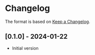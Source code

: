 # Changelog

The format is based on [Keep a Changelog](https://keepachangelog.com/en/1.0.0/).

## [0.1.0] - 2024-01-22
- Initial version

